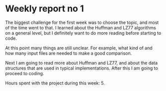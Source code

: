 # Weekly report no 1

The biggest challenge for the first week was to choose the topic, and most of the time went to that. I learned about the Huffman and LZ77 algorithms on a general level, but I definitely want to do more reading before starting to code. 

At this point many things are still unclear. For example, what kind of and how many input files are needed to make a good comparison. 

Next I am going to read more about Huffman and LZ77, and about the data structures that are used in typical implementations. After this I am going to proceed to coding.

Hours spent with the project during this week: 5. 


